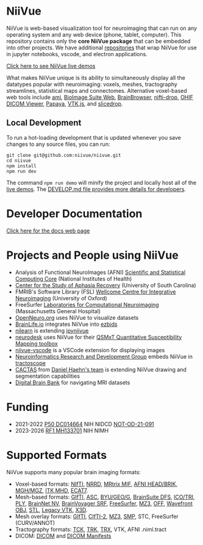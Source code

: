 # NiiVue

NiiVue is web-based visualization tool for neuroimaging that can run on any operating system and any web device (phone, tablet, computer). This repository contains only the **core NiiVue package** that can be embedded into other projects. We have additional [repositories](https://github.com/niivue) that wrap NiiVue for use in jupyter notebooks, vscode, and electron applications. 

[Click here to see NiiVue live demos](https://niivue.github.io/niivue/)

What makes NiiVue unique is its ability to simultaneously display all the datatypes popular with neuroimaging: voxels, meshes, tractography streamlines, statistical maps and connectomes. Alternative voxel-based web tools include [ami](https://fnndsc.github.io/ami/), [BioImage Suite Web](https://bioimagesuiteweb.github.io/webapp/viewer.html), [BrainBrowser](https://brainbrowser.cbrain.mcgill.ca/volume-viewer), [nifti-drop](http://vsoch.github.io/nifti-drop), [OHIF DICOM Viewer](https://viewer.ohif.org/), [Papaya](https://www.fmrib.ox.ac.uk/ukbiobank/group_means/index.html), [VTK.js](https://kitware.github.io/paraview-glance/app/), and [slicedrop](https://slicedrop.com/).

## Local Development

To run a hot-loading development that is updated whenever you save changes to any source files, you can run:

```
git clone git@github.com:niivue/niivue.git
cd niivue
npm install
npm run dev
```

The command `npm run demo` will minify the project and locally host all of the [live demos](https://niivue.github.io/niivue/). The [DEVELOP.md file provides more details for developers](./DEVELOP.md).

# Developer Documentation

[Click here for the docs web page](https://niivue.github.io/niivue/devdocs/)

# Projects and People using NiiVue

- Analysis of Functional NeuroImages (AFNI) [Scientific and Statistical Computing Core](https://afni.nimh.nih.gov/) (National Institutes of Health)
- [Center for the Study of Aphasia Recovery](https://cstar.sc.edu/) (University of South Carolina)
- FMRIB's Software Library (FSL) [Wellcome Centre for Integrative Neuroimaging](https://www.win.ox.ac.uk/) (University of Oxford)
- FreeSurfer [Laboratories for Computational Neuroimaging](https://lcn.martinos.org/) (Massachusetts General Hospital)
- [OpenNeuro.org](https://openneuro.org) uses NiiVue to visualize datasets
- [BrainLife.io](https://brainlife.io/about/) integrates NiiVue into [ezbids](https://brainlife.io/ezbids/)
- [nilearn](https://nilearn.github.io/stable/index.html) is extending [ipyniivue](https://github.com/niivue/ipyniivue)
- [neurodesk](https://www.neurodesk.org/) uses NiiVue for their [QSMxT Quantitative Susceptibility Mapping toolbox](https://github.com/QSMxT/QSMxT-UI)
- [niivue-vscode](https://github.com/niivue/niivue-vscode) is a VSCode extension for displaying images
- [Neuroinformatics Research and Development Group](http://neuroinformatics.uw.edu/) embeds NiiVue in [tractoscope](https://github.com/nrdg/tractoscope)
- [CACTAS](https://github.com/mpsych/CACTAS) from [Daniel Haehn's team](https://danielhaehn.com/) is extending NiiVue drawing and segmentation capabilities
- [Digital Brain Bank](https://elifesciences.org/articles/73153) for navigating MRI datasets

# Funding

- 2021-2022 [P50 DC014664](https://reporter.nih.gov/search/D3sOjJtXwkSRKLpYf1ctBg/project-details/10094384) NIH NIDCD [NOT-OD-21-091](https://grants.nih.gov/grants/guide/notice-files/NOT-OD-21-091.html#:~:text=NOT%2DOD%2D21%2D091,Software%20Tools%20for%20Open%20Science)
- 2023-2026 [RF1 MH133701](https://reporter.nih.gov/search/D3sOjJtXwkSRKLpYf1ctBg/project-details/10724895) NIH NIMH

# Supported Formats

NiiVue supports many popular brain imaging formats:

- Voxel-based formats: [NIfTI](https://brainder.org/2012/09/23/the-nifti-file-format/), [NRRD](http://teem.sourceforge.net/nrrd/format.html), [MRtrix MIF](https://mrtrix.readthedocs.io/en/latest/getting_started/image_data.html#mrtrix-image-formats), [AFNI HEAD/BRIK](https://afni.nimh.nih.gov/pub/dist/doc/program_help/README.attributes.html), [MGH/MGZ](https://surfer.nmr.mgh.harvard.edu/fswiki/FsTutorial/MghFormat), [ITK MHD](https://itk.org/Wiki/ITK/MetaIO/Documentation#Reading_a_Brick-of-Bytes_.28an_N-Dimensional_volume_in_a_single_file.29), [ECAT7](https://github.com/openneuropet/PET2BIDS/tree/28aae3fab22309047d36d867c624cd629c921ca6/ecat_validation/ecat_info).
- Mesh-based formats: [GIfTI](https://www.nitrc.org/projects/gifti/), [ASC](http://www.grahamwideman.com/gw/brain/fs/surfacefileformats.htm), [BYU/GEO/G](http://www.grahamwideman.com/gw/brain/fs/surfacefileformats.htm), [BrainSuite DFS](http://brainsuite.org/formats/dfs/), [ICO/TRI](http://www.grahamwideman.com/gw/brain/fs/surfacefileformats.htm), [PLY](<https://en.wikipedia.org/wiki/PLY_(file_format)>), [BrainNet NV](https://www.nitrc.org/projects/bnv/), [BrainVoyager SRF](https://support.brainvoyager.com/brainvoyager/automation-development/84-file-formats/344-users-guide-2-3-the-format-of-srf-files), [FreeSurfer](http://www.grahamwideman.com/gw/brain/fs/surfacefileformats.htm), [MZ3](https://github.com/neurolabusc/surf-ice/tree/master/mz3), [OFF](<https://en.wikipedia.org/wiki/OFF_(file_format)>), [Wavefront OBJ](https://brainder.org/tag/obj/), [STL](https://medium.com/3d-printing-stories/why-stl-format-is-bad-fea9ecf5e45), [Legacy VTK](https://vtk.org/wp-content/uploads/2015/04/file-formats.pdf), [X3D](https://3dprint.nih.gov/).
- Mesh overlay formats: [GIfTI](https://www.nitrc.org/projects/gifti/), [CIfTI-2](https://balsa.wustl.edu/about/fileTypes), [MZ3](https://github.com/neurolabusc/surf-ice/tree/master/mz3), [SMP](https://support.brainvoyager.com/brainvoyager/automation-development/84-file-formats/40-the-format-of-smp-files), STC, FreeSurfer (CURV/ANNOT)
- Tractography formats: [TCK](https://mrtrix.readthedocs.io/en/latest/getting_started/image_data.html#tracks-file-format-tck), [TRK](http://trackvis.org/docs/?subsect=fileformat), [TRX](https://github.com/frheault/tractography_file_format), VTK, AFNI .niml.tract
- DICOM: [DICOM](https://dicom.nema.org/medical/dicom/current/output/chtml/part10/chapter_7.html) and [DICOM Manifests](docs/development-notes/dicom-manifests.md)
